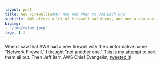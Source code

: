 ```yaml
---
layout: post
title: AWS Firewalls&#58; How and When to Use Each One
subtitle: AWS offers a lot of firewall solutions, and now a new one. 
bigimg: 
- "/img/relax.jpeg"
tags: [ ]
---
```

When I saw that AWS had a new firewall with the uninformative name "Network Firewall," I thought "not another one." [This is my attempt](https://blog.doit-intl.com/aws-firewalls-101-how-and-when-to-use-each-one-d4ad8087a6b3?source=friends_link&sk=bf365adf9fba5a4119a72cd026faf1c4) to sort them all out. Then Jeff Barr, AWS Chief Evangelist, [tweeted it](https://twitter.com/jeffbarr/status/1338503955370762241)!

 

